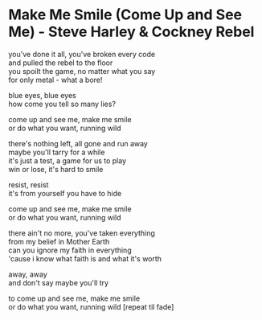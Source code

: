 # Make Me Smile (Come Up and See Me) - Steve Harley & Cockney Rebel

you've done it all, you've broken every code\
and pulled the rebel to the floor\
you spoilt the game, no matter what you say\
for only metal - what a bore!

blue eyes, blue eyes\
how come you tell so many lies?

come up and see me, make me smile\
or do what you want, running wild

there's nothing left, all gone and run away\
maybe you'll tarry for a while\
it's just a test, a game for us to play\
win or lose, it's hard to smile

resist, resist\
it's from yourself you have to hide

come up and see me, make me smile\
or do what you want, running wild

there ain't no more, you've taken everything\
from my belief in Mother Earth\
can you ignore my faith in everything\
'cause i know what faith is and what it's worth

away, away\
and don't say maybe you'll try

to come up and see me, make me smile\
or do what you want, running wild [repeat til fade]